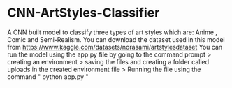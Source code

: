# CNN-ArtStyles-Classifier
A CNN built model to classify three types of art styles which are: Anime , Comic and Semi-Realism.
You can download the dataset used in this model from https://www.kaggle.com/datasets/norasami/artstylesdataset
You can run the model using the app.py file by going to the command prompt > creating an environment > saving the files and creating a folder called uploads in the created environment file > Running the file using the command " python app.py "

